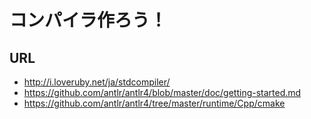 # コンパイラ作ろう！
## URL
* http://i.loveruby.net/ja/stdcompiler/
* https://github.com/antlr/antlr4/blob/master/doc/getting-started.md
* https://github.com/antlr/antlr4/tree/master/runtime/Cpp/cmake
